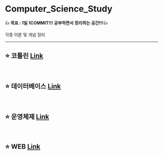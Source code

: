# Computer_Science_Study

👍 **목표 : 1일 1COMMIT!!! 공부하면서 정리하는 공간!!!**👍


각종 이론 및 개념 정리

---
## ⭐️ 코틀린 [Link](https://github.com/JoonBro/Computer_Science_Study/tree/main/Kotlin)

</br>

## ⭐️ 데이터베이스 [Link](https://github.com/JoonBro/Computer_Science_Study/blob/main/Database/README.md)

</br>

## ⭐️ 운영체제 [Link](https://github.com/JoonBro/Computer_Science_Study/blob/main/OS/README.md)

</br>

## ⭐️ WEB [Link](https://github.com/JoonBro/Computer_Science_Study/tree/main/Web/README.md)



